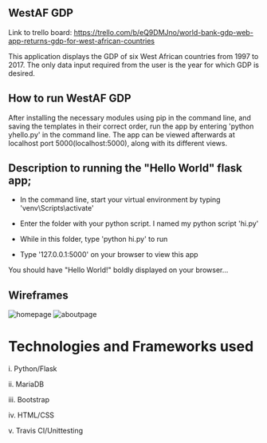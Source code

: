 ## WestAF GDP
Link to trello board: https://trello.com/b/eQ9DMJno/world-bank-gdp-web-app-returns-gdp-for-west-african-countries

This application displays the GDP of six West African countries from 1997 to 2017.
The only data input required from the user is the year for which GDP is desired.

## How to run WestAF GDP
After installing the necessary modules using pip in the command line, and saving the templates in their correct order, run the app by entering 'python yhello.py' in the command line. The app can be viewed afterwards at localhost port 5000(localhost:5000), along with its different views.

## Description to running the "Hello World" flask app;

- In the command line, start your virtual environment by typing 'venv\Scripts\activate'

- Enter the folder with your python script. I named my python script 'hi.py'

- While in this folder, type 'python hi.py' to run

- Type '127.0.0.1:5000' on your browser to view this app

You should have "Hello World!" boldly displayed on your browser...


## Wireframes
![homepage](https://user-images.githubusercontent.com/37074603/46359134-7a8cad80-c660-11e8-914e-8962d9cb0f37.png)
![aboutpage](https://user-images.githubusercontent.com/37074603/46359152-824c5200-c660-11e8-91ae-452a79c61ecd.png)

# Technologies and Frameworks used
i.   Python/Flask

ii.  MariaDB

iii. Bootstrap

iv.  HTML/CSS

v.   Travis CI/Unittesting
